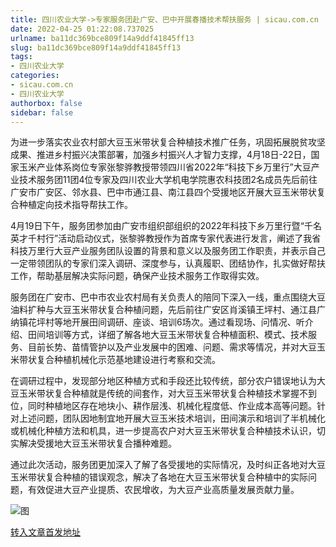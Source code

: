 ```yaml
---
title: 四川农业大学->专家服务团赴广安、巴中开展春播技术帮扶服务 | sicau.com.cn
date: 2022-04-25 01:22:08.737025
urlname: ba11dc369bce809f14a9ddf41845ff13
slug: ba11dc369bce809f14a9ddf41845ff13
tags: 
- 四川农业大学
categories:
- sicau.com.cn
- 四川农业大学
authorbox: false
sidebar: false
---
```

为进一步落实农业农村部大豆玉米带状复合种植技术推广任务，巩固拓展脱贫攻坚成果、推进乡村振兴决策部署，加强乡村振兴人才智力支撑，4月18日-22日，国家玉米产业体系岗位专家张黎骅教授带领四川省2022年“科技下乡万里行”大豆产业技术服务团11团4位专家及四川农业大学机电学院惠农科技团2名成员先后前往广安市广安区、邻水县、巴中市通江县、南江县四个受援地区开展大豆玉米带状复合种植定向技术指导帮扶工作。

<!--more-->

4月19日下午，服务团参加由广安市组织部组织的2022年科技下乡万里行暨“千名英才千村行”活动启动仪式，张黎骅教授作为首席专家代表进行发言，阐述了我省科技万里行大豆产业服务团队设置的背景和意义以及服务团工作职责，并表示自己一定带领团队的专家们深入调研、深度参与，认真履职、团结协作，扎实做好帮扶工作，帮助基层解决实际问题，确保产业技术服务工作取得实效。

服务团在广安市、巴中市农业农村局有关负责人的陪同下深入一线，重点围绕大豆油料扩种与大豆玉米带状复合种植问题，先后前往广安区肖溪镇王坪村、通江县广纳镇花坪村等地开展田间调研、座谈、培训6场次。通过看现场、问情况、听介绍、田间培训等方式，详细了解各地大豆玉米带状复合种植面积、模式、技术服务、目前长势、苗情管护以及产业发展中的困难、问题、需求等情况，并对大豆玉米带状复合种植机械化示范基地建设进行考察和交流。

在调研过程中，发现部分地区种植方式和手段还比较传统，部分农户错误地认为大豆玉米带状复合种植就是传统的间套作，对大豆玉米带状复合种植技术掌握不到位，同时种植地区存在地块小、耕作层浅、机械化程度低、作业成本高等问题。针对上述问题，团队因地制宜地开展大豆玉米技术培训，田间演示和培训了半机械化或机械化种植方法和机具，进一步提高农户对大豆玉米带状复合种植技术认识，切实解决受援地大豆玉米带状复合播种难题。

通过此次活动，服务团更加深入了解了各受援地的实际情况，及时纠正各地对大豆玉米带状复合种植的错误观念，解决了各地在大豆玉米带状复合种植中的实际问题，有效促进大豆产业提质、农民增收，为大豆产业高质量发展贡献力量。

![图](https://news.sicau.edu.cn/__local/4/7F/03/6A6B9207D3331237CFCBD963DB4_536E89EE_20F87.jpg)

[转入文章首发地址](https://news.sicau.edu.cn/info/1078/67478.htm)